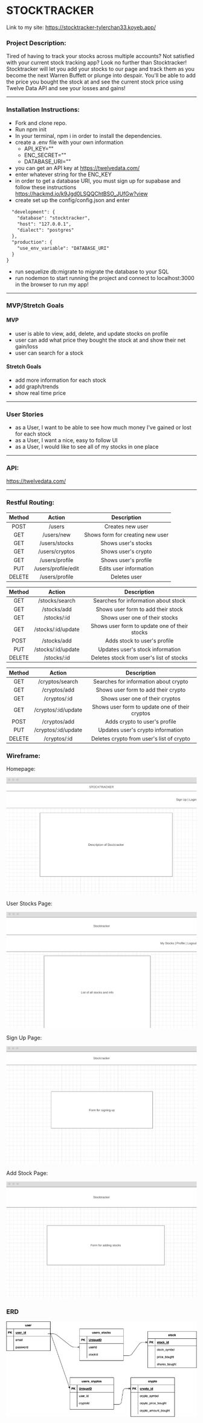 # STOCKTRACKER

Link to my site: https://stocktracker-tylerchan33.koyeb.app/

### Project Description:

Tired of having to track your stocks across multiple accounts?  Not satisfied with your current stock tracking app?  Look no further than Stocktracker!  Stocktracker will let you add your stocks to our page and track them as you become the next Warren Buffett or plunge into despair.  You'll be able to add the price you bought the stock at and see the current stock price using Twelve Data API and see your losses and gains!  

***

### Installation Instructions:

- Fork and clone repo.  
- Run npm init
- In your terminal, npm i in order to install the dependencies.
- create a .env file with your own information
    - API_KEY=""
    - ENC_SECRET=""
    - DATABASE_URI=""
- you can get an API key at https://twelvedata.com/
- enter whatever string for the ENC_KEY
- in order to get a database URI, you must sign up for supabase and follow these instructions https://hackmd.io/k9Jgd0LSQQChtBSO_JUfGw?view
- create set up the config/config.json and enter 
```{
  "development": {
    "database": "stocktracker",
    "host": "127.0.0.1",
    "dialect": "postgres"
  },
  "production": {
    "use_env_variable": "DATABASE_URI"
  }
}
```
- run sequelize db:migrate to migrate the database to your SQL
- run nodemon to start running the project and connect to localhost:3000 in the browser to run my app!

***
### MVP/Stretch Goals

#### MVP

- user is able to view, add, delete, and update stocks on profile
- user can add what price they bought the stock at and show their net gain/loss
- user can search for a stock

#### Stretch Goals

- add more information for each stock
- add graph/trends
- show real time price
***
### User Stories

- as a User, I want to be able to see how much money I've gained or lost for each stock
- as a User, I want a nice, easy to follow UI
- as a User, I would like to see all of my stocks in one place

***

### API:

https://twelvedata.com/


*** 

### Restful Routing:

| Method | Action | Description |
|:------:|:------:|:-----------:|
| POST   | /users | Creates new user|
| GET    | /users/new | Shows form for creating new user|
| GET    | /users/stocks | Shows user's stocks|
| GET    | /users/cryptos | Shows user's crypto|
| GET    | /users/profile | Shows user's profile|
| PUT    | /users/profile/edit | Edits user information|
| DELETE | /users/profile | Deletes user|

| Method | Action | Description |
|:------:|:------:|:-----------:|
| GET    | /stocks/search | Searches for information about stock|
| GET    | /stocks/add | Shows user form to add their stock|
| GET    | /stocks/:id| Shows user one of their stocks|
| GET    | /stocks/:id/update| Shows user form to update one of their stocks|
| POST   | /stocks/add | Adds stock to user's profile|
| PUT    | /stocks/:id/update | Updates user's stock information|
| DELETE | /stocks/:id| Deletes stock from user's list of stocks|

| Method | Action | Description |
|:------:|:------:|:-----------:|
| GET    | /cryptos/search | Searches for information about crypto|
| GET    | /cryptos/add | Shows user form to add their crypto|
| GET    | /cryptos/:id| Shows user one of their cryptos|
| GET    | /cryptos/:id/update| Shows user form to update one of their cryptos|
| POST   | /cryptos/add | Adds crypto to user's profile|
| PUT    | /cryptos/:id/update | Updates user's crypto information|
| DELETE | /cryptos/:id| Deletes crypto from user's list of crypto|

### Wireframe:

Homepage:

![wireframe1](images/homepage.png)

User Stocks Page:

![wireframe2](images/stocks.png)

Sign Up Page:

![wireframe3](images/signup.png)

Add Stock Page:

![wireframe4](images/addstock.png)

### ERD

![ERD](./images/ERD.png)




